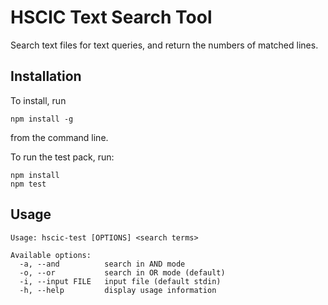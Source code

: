HSCIC Text Search Tool
=======================

Search text files for text queries, and return the numbers of matched lines.

Installation
------------

To install, run

`npm install -g`

from the command line.

To run the test pack, run:

```
npm install
npm test
```

Usage
-----

```
Usage: hscic-test [OPTIONS] <search terms>

Available options:
  -a, --and          search in AND mode
  -o, --or           search in OR mode (default)
  -i, --input FILE   input file (default stdin)
  -h, --help         display usage information
```
